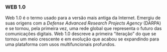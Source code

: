 ### WEB 1.0

Web 1.0 é o termo usado para a versão mais antiga da Internet. Emergiu de suas origens com a _Defense Advanced Research Projects Agency_ (DARPA) e se tornou, pela primeira vez, uma rede global que representa o futuro das comunicações digitais. Web 1.0 descreve a primeira “iteração” do que se tornou um meio crescente e em evolução que acabou se expandindo para uma plataforma com usos multifuncionais profundos.